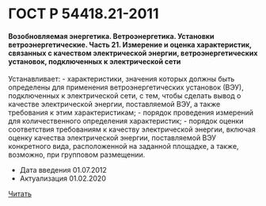 # ГОСТ Р 54418.21-2011

#### Возобновляемая энергетика. Ветроэнергетика. Установки ветроэнергетические. Часть 21. Измерение и оценка характеристик, связанных с качеством электрической энергии, ветроэнергетических установок, подключенных к электрической сети

Устанавливает: - характеристики, значения которых должны быть определены для применения ветроэнергетических установок (ВЭУ), подключенных к электрической сети, с тем, чтобы сделать вывод о качестве электрической энергии, поставляемой ВЭУ, а также требования к этим характеристикам; - порядок проведения измерений для количественного определения характеристик; - порядок оценки соответствия требованиям к качеству электрической энергии, включая оценку качества электрической энергии, поставляемой ВЭУ конкретного вида, расположенной на заданной площадке, а также, возможно, при групповом размещении.

- Дата введения	01.07.2012
- Актуализация	01.02.2020

<a href="~/files/54418.21-2011.pdf" onclick="openPdf('54418.21-2011.pdf', 'application/pdf');">Читать</a>